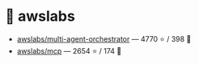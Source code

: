 # 👤 awslabs

- [awslabs/multi-agent-orchestrator](https://github.com/awslabs/multi-agent-orchestrator) — 4770 ⭐️ / 398 🍴
- [awslabs/mcp](https://github.com/awslabs/mcp) — 2654 ⭐️ / 174 🍴
